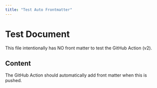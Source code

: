 ```yaml
---
title: "Test Auto Frontmatter"
---
```


# Test Document

This file intentionally has NO front matter to test the GitHub Action (v2).

## Content

The GitHub Action should automatically add front matter when this is pushed.
